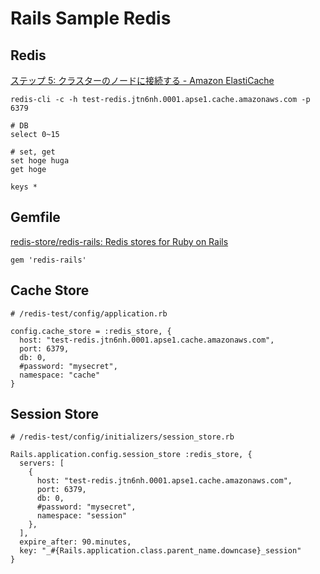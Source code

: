# Rails Sample Redis

## Redis

[ステップ 5: クラスターのノードに接続する - Amazon ElastiCache](https://docs.aws.amazon.com/ja_jp/AmazonElastiCache/latest/UserGuide/GettingStarted.ConnectToCacheNode.html)

```
redis-cli -c -h test-redis.jtn6nh.0001.apse1.cache.amazonaws.com -p 6379

# DB
select 0~15

# set, get
set hoge huga
get hoge

keys *
```

## Gemfile

[redis\-store/redis\-rails: Redis stores for Ruby on Rails](https://github.com/redis-store/redis-rails)

```
gem 'redis-rails'
```

## Cache Store

```
# /redis-test/config/application.rb

config.cache_store = :redis_store, {
  host: "test-redis.jtn6nh.0001.apse1.cache.amazonaws.com",
  port: 6379,
  db: 0,
  #password: "mysecret",
  namespace: "cache"
}
```

## Session Store

```
# /redis-test/config/initializers/session_store.rb

Rails.application.config.session_store :redis_store, {
  servers: [
    {
      host: "test-redis.jtn6nh.0001.apse1.cache.amazonaws.com",
      port: 6379,
      db: 0,
      #password: "mysecret",
      namespace: "session"
    },
  ],
  expire_after: 90.minutes,
  key: "_#{Rails.application.class.parent_name.downcase}_session"
}
```
